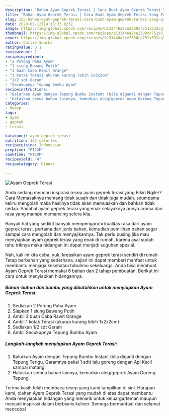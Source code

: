 ```yaml
---
description: "Bahan Ayam Geprek Terasi | Cara Buat Ayam Geprek Terasi Yang Paling Enak"
title: "Bahan Ayam Geprek Terasi | Cara Buat Ayam Geprek Terasi Yang Paling Enak"
slug: 155-bahan-ayam-geprek-terasi-cara-buat-ayam-geprek-terasi-yang-paling-enak
date: 2020-05-12T14:18:33.823Z
image: https://img-global.cpcdn.com/recipes/b133446a2ce2300c/751x532cq70/ayam-geprek-terasi-foto-resep-utama.jpg
thumbnail: https://img-global.cpcdn.com/recipes/b133446a2ce2300c/751x532cq70/ayam-geprek-terasi-foto-resep-utama.jpg
cover: https://img-global.cpcdn.com/recipes/b133446a2ce2300c/751x532cq70/ayam-geprek-terasi-foto-resep-utama.jpg
author: Callie Sparks
ratingvalue: 3.1
reviewcount: 7
recipeingredient:
- "2 Potong Paha Ayam"
- "1 siung Bawang Putih"
- "3 buah Caba Rawit Orange"
- "1 kotak Terasi ukuran kurang lebih 1x2x2cm"
- "1/2 sdt Garam"
- "Secukupnya Tepung Bumbu Ayam"
recipeinstructions:
- "Balurkan Ayam dengan Tepung Bumbu Instant (bila diganti dengan Tepung Terigu, Garamnya pakai 1 sdt) lalu goreng dengan Api Kecil sampai matang;"
- "Haluskan semua bahan lainnya, kemudian uleg/geprek Ayam Goreng Tepung."
categories:
- Resep
tags:
- ayam
- geprek
- terasi

katakunci: ayam geprek terasi 
nutrition: 132 calories
recipecuisine: Indonesian
preptime: "PT23M"
cooktime: "PT34M"
recipeyield: "4"
recipecategory: Dinner

---
```



![Ayam Geprek Terasi](https://img-global.cpcdn.com/recipes/b133446a2ce2300c/751x532cq70/ayam-geprek-terasi-foto-resep-utama.jpg)

Anda sedang mencari inspirasi resep ayam geprek terasi yang Bikin Ngiler? Cara Memasaknya memang tidak susah dan tidak juga mudah. seumpama keliru mengolah maka hasilnya tidak akan memuaskan dan bahkan tidak sedap. Padahal ayam geprek terasi yang enak selayaknya punya aroma dan rasa yang mampu memancing selera kita.



Banyak hal yang sedikit banyak mempengaruhi kualitas rasa dari ayam geprek terasi, pertama dari jenis bahan, kemudian pemilihan bahan segar sampai cara mengolah dan menyajikannya. Tak perlu pusing jika mau menyiapkan ayam geprek terasi yang enak di rumah, karena asal sudah tahu triknya maka hidangan ini dapat menjadi suguhan spesial.


Nah, kali ini kita coba, yuk, kreasikan ayam geprek terasi sendiri di rumah. Tetap berbahan yang sederhana, sajian ini dapat memberi manfaat untuk membantu menjaga kesehatan tubuhmu sekeluarga. Anda bisa membuat Ayam Geprek Terasi memakai 6 bahan dan 2 tahap pembuatan. Berikut ini cara untuk menyiapkan hidangannya.

<!--inarticleads1-->

##### Bahan-bahan dan bumbu yang dibutuhkan untuk menyiapkan Ayam Geprek Terasi:

1. Sediakan 2 Potong Paha Ayam
1. Siapkan 1 siung Bawang Putih
1. Ambil 3 buah Caba Rawit Orange
1. Ambil 1 kotak Terasi (ukuran kurang lebih 1x2x2cm)
1. Sediakan 1/2 sdt Garam
1. Ambil Secukupnya Tepung Bumbu Ayam




<!--inarticleads2-->

##### Langkah-langkah menyiapkan Ayam Geprek Terasi:

1. Balurkan Ayam dengan Tepung Bumbu Instant (bila diganti dengan Tepung Terigu, Garamnya pakai 1 sdt) lalu goreng dengan Api Kecil sampai matang;
1. Haluskan semua bahan lainnya, kemudian uleg/geprek Ayam Goreng Tepung.




Terima kasih telah membaca resep yang kami tampilkan di sini. Harapan kami, olahan Ayam Geprek Terasi yang mudah di atas dapat membantu Anda menyiapkan hidangan yang menarik untuk keluarga/teman maupun menjadi inspirasi dalam berbisnis kuliner. Semoga bermanfaat dan selamat mencoba!
